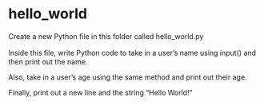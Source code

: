 # hello_world

Create a new Python ﬁle in this folder called hello_world.py

Inside this ﬁle, write Python code to take in a user’s name using input()
and then print out the name.

Also, take in a user’s age using the same method and print out their age.

Finally, print out a new line and the string “Hello World!”
